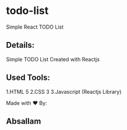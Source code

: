 # todo-list
Simple React TODO List

## Details:
Simple TODO List Created with Reactjs

## Used Tools:
1.HTML 5
2.CSS 3
3.Javascript (Reactjs Library)

Made with ❤️ By: 
## Absallam
